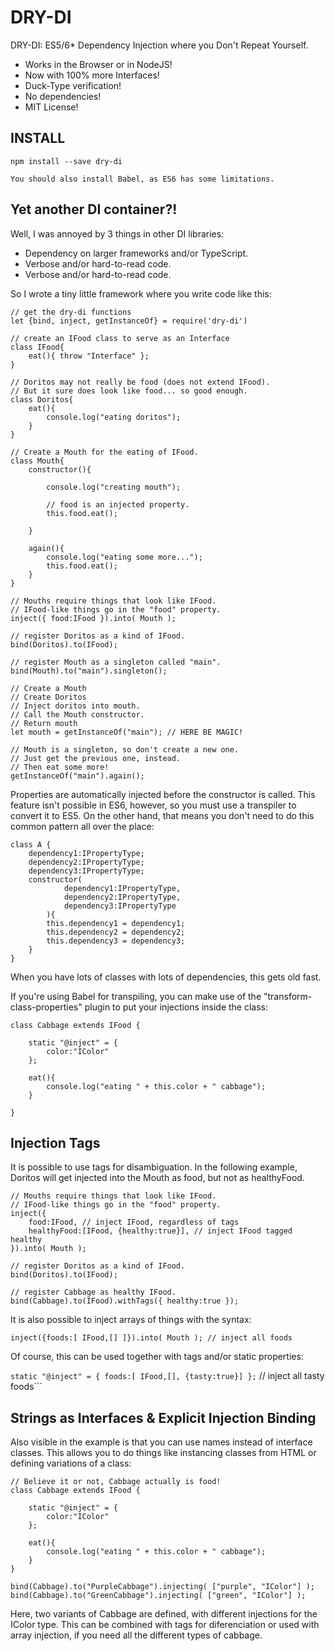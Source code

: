 # DRY-DI
DRY-DI: ES5/6* Dependency Injection where you Don't Repeat Yourself. 

- Works in the Browser or in NodeJS!
- Now with 100% more Interfaces!
- Duck-Type verification!
- No dependencies!
- MIT License!


## INSTALL

    npm install --save dry-di

    You should also install Babel, as ES6 has some limitations.


## Yet another DI container?!

Well, I was annoyed by 3 things in other DI libraries:
- Dependency on larger frameworks and/or TypeScript.
- Verbose and/or hard-to-read code.
- Verbose and/or hard-to-read code.

So I wrote a tiny little framework where you write code like this:

    // get the dry-di functions
    let {bind, inject, getInstanceOf} = require('dry-di')

    // create an IFood class to serve as an Interface
    class IFood{
        eat(){ throw "Interface" };
    }

    // Doritos may not really be food (does not extend IFood). 
    // But it sure does look like food... so good enough.
    class Doritos{
        eat(){
            console.log("eating doritos");
        }
    }

    // Create a Mouth for the eating of IFood.
    class Mouth{
        constructor(){
            
            console.log("creating mouth");
            
            // food is an injected property.
            this.food.eat(); 

        }

        again(){
            console.log("eating some more...");
            this.food.eat();
        }
    }

    // Mouths require things that look like IFood.
    // IFood-like things go in the "food" property.
    inject({ food:IFood }).into( Mouth ); 

    // register Doritos as a kind of IFood.
    bind(Doritos).to(IFood);

    // register Mouth as a singleton called "main".
    bind(Mouth).to("main").singleton(); 

    // Create a Mouth
    // Create Doritos
    // Inject doritos into mouth.
    // Call the Mouth constructor.
    // Return mouth
    let mouth = getInstanceOf("main"); // HERE BE MAGIC!         
    
    // Mouth is a singleton, so don't create a new one.
    // Just get the previous one, instead.
    // Then eat some more!
    getInstanceOf("main").again();  

Properties are automatically injected before the constructor is called. This feature isn't possible in ES6, however, so you must use a transpiler to convert it to ES5. On the other hand, that means you don't need to do this common pattern all over the place:

    class A {
        dependency1:IPropertyType;
        dependency2:IPropertyType;
        dependency3:IPropertyType;
        constructor( 
                dependency1:IPropertyType, 
                dependency2:IPropertyType, 
                dependency3:IPropertyType 
            ){
            this.dependency1 = dependency1;
            this.dependency2 = dependency2;
            this.dependency3 = dependency3;
        }
    }

When you have lots of classes with lots of dependencies, this gets old fast.

If you're using Babel for transpiling, you can make use of the "transform-class-properties" plugin to put your injections inside the class:

    class Cabbage extends IFood {

        static "@inject" = {
            color:"IColor"
        };

        eat(){
            console.log("eating " + this.color + " cabbage");
        }

    }

## Injection Tags
It is possible to use tags for disambiguation. In the following example, Doritos will get injected into the Mouth as food, but not as healthyFood.

    // Mouths require things that look like IFood.
    // IFood-like things go in the "food" property.
    inject({ 
        food:IFood, // inject IFood, regardless of tags
        healthyFood:[IFood, {healthy:true}], // inject IFood tagged healthy
    }).into( Mouth ); 

    // register Doritos as a kind of IFood.
    bind(Doritos).to(IFood);

    // register Cabbage as healthy IFood.
    bind(Cabbage).to(IFood).withTags({ healthy:true });

It is also possible to inject arrays of things with the syntax:

```inject({foods:[ IFood,[] ]}).into( Mouth ); // inject all foods```

Of course, this can be used together with tags and/or static properties:

``` static "@inject" = { foods:[ IFood,[], {tasty:true}] }; ```  // inject all tasty foods```

## Strings as Interfaces & Explicit Injection Binding
Also visible in the example is that you can use names instead of interface classes.
This allows you to do things like instancing classes from HTML or defining variations of a class:

    // Believe it or not, Cabbage actually is food!
    class Cabbage extends IFood {

        static "@inject" = {
            color:"IColor"
        };

        eat(){
            console.log("eating " + this.color + " cabbage");
        }
    }

    bind(Cabbage).to("PurpleCabbage").injecting( ["purple", "IColor"] );
    bind(Cabbage).to("GreenCabbage").injecting( ["green", "IColor"] );

Here, two variants of Cabbage are defined, with different injections for the IColor type. This can be combined with tags for diferenciation or used with array injection, if you need all the different types of cabbage.
